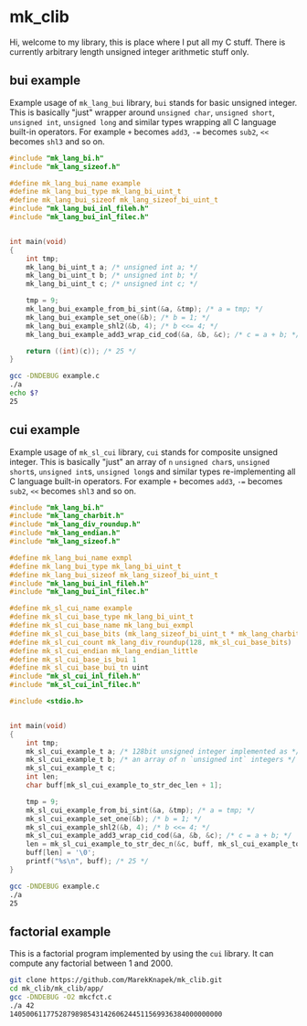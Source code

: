 # mk_clib

Hi, welcome to my library, this is place where I put all my C stuff. There is currently arbitrary length unsigned integer arithmetic stuff only.

## bui example

Example usage of `mk_lang_bui` library, `bui` stands for basic unsigned integer. This is basically "just" wrapper around `unsigned char`, `unsigned short`, `unsigned int`, `unsigned long` and similar types wrapping all C language built-in operators. For example `+` becomes `add3`, `-=` becomes `sub2`, `<<` becomes `shl3` and so on.

```c
#include "mk_lang_bi.h"
#include "mk_lang_sizeof.h"

#define mk_lang_bui_name example
#define mk_lang_bui_type mk_lang_bi_uint_t
#define mk_lang_bui_sizeof mk_lang_sizeof_bi_uint_t
#include "mk_lang_bui_inl_fileh.h"
#include "mk_lang_bui_inl_filec.h"


int main(void)
{
	int tmp;
	mk_lang_bi_uint_t a; /* unsigned int a; */
	mk_lang_bi_uint_t b; /* unsigned int b; */
	mk_lang_bi_uint_t c; /* unsigned int c; */

	tmp = 9;
	mk_lang_bui_example_from_bi_sint(&a, &tmp); /* a = tmp; */
	mk_lang_bui_example_set_one(&b); /* b = 1; */
	mk_lang_bui_example_shl2(&b, 4); /* b <<= 4; */
	mk_lang_bui_example_add3_wrap_cid_cod(&a, &b, &c); /* c = a + b; */

	return ((int)(c)); /* 25 */
}
```
```bash
gcc -DNDEBUG example.c
./a
echo $?
25
```

## cui example

Example usage of `mk_sl_cui` library, `cui` stands for composite unsigned integer. This is basically "just" an array of `n` `unsigned char`s, `unsigned short`s, `unsigned int`s, `unsigned long`s and similar types re-implementing all C language built-in operators. For example `+` becomes `add3`, `-=` becomes `sub2`, `<<` becomes `shl3` and so on.

```c
#include "mk_lang_bi.h"
#include "mk_lang_charbit.h"
#include "mk_lang_div_roundup.h"
#include "mk_lang_endian.h"
#include "mk_lang_sizeof.h"

#define mk_lang_bui_name exmpl
#define mk_lang_bui_type mk_lang_bi_uint_t
#define mk_lang_bui_sizeof mk_lang_sizeof_bi_uint_t
#include "mk_lang_bui_inl_fileh.h"
#include "mk_lang_bui_inl_filec.h"

#define mk_sl_cui_name example
#define mk_sl_cui_base_type mk_lang_bi_uint_t
#define mk_sl_cui_base_name mk_lang_bui_exmpl
#define mk_sl_cui_base_bits (mk_lang_sizeof_bi_uint_t * mk_lang_charbit)
#define mk_sl_cui_count mk_lang_div_roundup(128, mk_sl_cui_base_bits)
#define mk_sl_cui_endian mk_lang_endian_little
#define mk_sl_cui_base_is_bui 1
#define mk_sl_cui_base_bui_tn uint
#include "mk_sl_cui_inl_fileh.h"
#include "mk_sl_cui_inl_filec.h"

#include <stdio.h>


int main(void)
{
	int tmp;
	mk_sl_cui_example_t a; /* 128bit unsigned integer implemented as */
	mk_sl_cui_example_t b; /* an array of n `unsigned int` integers */
	mk_sl_cui_example_t c;
	int len;
	char buff[mk_sl_cui_example_to_str_dec_len + 1];

	tmp = 9;
	mk_sl_cui_example_from_bi_sint(&a, &tmp); /* a = tmp; */
	mk_sl_cui_example_set_one(&b); /* b = 1; */
	mk_sl_cui_example_shl2(&b, 4); /* b <<= 4; */
	mk_sl_cui_example_add3_wrap_cid_cod(&a, &b, &c); /* c = a + b; */
	len = mk_sl_cui_example_to_str_dec_n(&c, buff, mk_sl_cui_example_to_str_dec_len); /* sprintf(buff, "%d", c) */
	buff[len] = '\0';
	printf("%s\n", buff); /* 25 */
}
```
```bash
gcc -DNDEBUG example.c
./a
25
```

## factorial example

This is a factorial program implemented by using the `cui` library. It can compute any factorial between 1 and 2000.

```bash
git clone https://github.com/MarekKnapek/mk_clib.git
cd mk_clib/mk_clib/app/
gcc -DNDEBUG -O2 mkcfct.c
./a 42
1405006117752879898543142606244511569936384000000000
```
